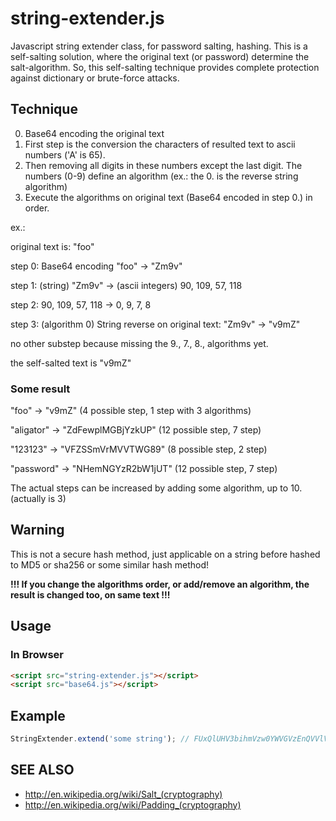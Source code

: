 # string-extender.js

Javascript string extender class, for password salting, hashing.
This is a self-salting solution, where the original text (or password) determine the salt-algorithm. So, this self-salting technique provides complete protection against dictionary or brute-force attacks.

## Technique

0. Base64 encoding the original text  
1. First step is the conversion the characters of resulted text to ascii numbers ('A' is 65).
2. Then removing all digits in these numbers except the last digit. The numbers (0-9) define an algorithm (ex.: the 0. is the reverse string algorithm)
3. Execute the algorithms on original text (Base64 encoded in step 0.) in order.

ex.: 

original text is: "foo" 

step 0: Base64 encoding "foo" -> "Zm9v"

step 1: (string) "Zm9v" -> (ascii integers) 90, 109, 57, 118

step 2: 90, 109, 57, 118  -> 0, 9, 7, 8

step 3: (algorithm 0) String reverse on original text: "Zm9v" -> "v9mZ"

no other substep because missing the 9., 7., 8., algorithms yet.

the self-salted text is "v9mZ"

### Some result

"foo" -> "v9mZ" (4 possible step, 1 step with 3 algorithms)

"aligator" -> "ZdFewplMGBjYzkUP"  (12 possible step, 7 step)

"123123" -> "VFZSSmVrMVVTWG89"  (8 possible step, 2 step)

"password" -> "NHemNGYzR2bW1jUT"  (12 possible step, 7 step)

The actual steps can be increased by adding some algorithm, up to 10. (actually is 3)

## Warning

This is not a secure hash method, just applicable on a string before hashed to MD5 or sha256 or some similar hash method!   

**!!! If you change the algorithms order, or add/remove an algorithm, the result is changed too, on same text !!!** 

## Usage

### In Browser
````html
<script src="string-extender.js"></script>
<script src="base64.js"></script>
````

## Example

````javascript
StringExtender.extend('some string'); // FUxQlUHV3bihmVzw0YWVGVzEnQVVlV3JmUR1VMYNFc=o
````

## SEE ALSO

+ http://en.wikipedia.org/wiki/Salt_(cryptography)
+ http://en.wikipedia.org/wiki/Padding_(cryptography)